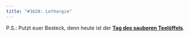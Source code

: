 ```yaml
---
title: "#1628: Lethargie"
---
```


P.S.:
Putzt euer Besteck, denn heute ist der <a href="http://www.fonflatter.de/kalender"><strong>Tag des sauberen Teelöffels</strong></a>.


